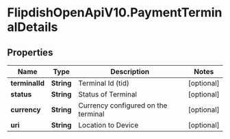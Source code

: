 # FlipdishOpenApiV10.PaymentTerminalDetails

## Properties
Name | Type | Description | Notes
------------ | ------------- | ------------- | -------------
**terminalId** | **String** | Terminal Id (tid) | [optional] 
**status** | **String** | Status of Terminal | [optional] 
**currency** | **String** | Currency configured on the terminal | [optional] 
**uri** | **String** | Location to Device | [optional] 


